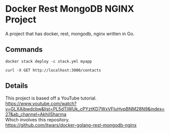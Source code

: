 # Docker Rest MongoDB NGINX Project
A project that has docker, rest, mongodb, nginx written in Go.

## Commands
```shell
docker stack deploy -c stack.yml myapp
```
```shell
curl -X GET http://localhost:3000/contacts
```

## Details
This project is based off a YouTube tutorial. \
https://www.youtube.com/watch?v=GLXAjbwdcbw&list=PL5dTjWUk_cPYztKD7WxVFluHvpBNM28N9&index=27&ab_channel=AkhilSharma \
Which involves this repository. \
https://github.com/itwars/docker-golang-rest-mongodb-nginx
